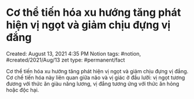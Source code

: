 # Cơ thể tiến hóa xu hướng tăng phát hiện vị ngọt và giảm chịu đựng vị đắng

Created: August 13, 2021 4:35 PM
Notion tags: #notion, #created/2021/Aug/13
zet type: #permanent/fact

Cơ thể tiến hóa xu hướng tăng phát hiện vị ngọt và giảm chịu đựng vị đắng. Cơ chế tiến hóa này liên quan giữa não và vị giác ở đầu lưỡi: vị ngọt tương đương với thức ăn giàu năng lương, vị đắng tương ứng với thức ăn hỏng hoặc độc hại.